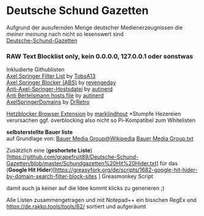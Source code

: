 # Deutsche Schund Gazetten
Aufgrund der ausufernden Menge deutscher Medienerzeugnissen die *meiner meinung* nach nicht so lesenswert sind  
[Deutsche-Schund-Gazetten](https://github.com/grapefruit89/Deutsche-Schund-Gazetten/blob/master/Deutsche-Schund-Gazetten.txt)

### RAW Text Blocklist only, kein 0.0.0.0,  127.0.0.1 oder sonstwas 

Inkludierte Githublisten  
[Axel Springer Filter List](https://github.com/TobsA13/ASB) by [TobsA13](https://github.com/TobsA13)  
[Axel Springer Blocker (ABS)](https://github.com/revengeday/axelspringerblocker) by [revengeday](https://github.com/revengeday)  
[Anti-Axel-Springer-Hostsdatei](https://github.com/autinerd/anti-axelspringer-hosts) by [autinerd](https://github.com/autinerd)   
[Anti Bertelsmann hosts file](https://github.com/autinerd/anti-bertelsmann-hosts) by [autinerd](https://github.com/autinerd)  
[AxelSpringerDomains](https://github.com/DrRetro/AxelSpringerDomains) by [DrRetro](https://github.com/DrRetro)   
 
[Hetzblocker Browser Extension](https://github.com/marklindhout/hetzblocker) by [marklindhout](https://github.com/marklindhout)        *Stumpfe Hezereien verursachen ggf. overblocking also nicht so Pi-Kompatibel zum Whitelisten  

**selbsterstellte Bauer liste**  
auf Grundlage von: [Bauer Media Group@Wikipedia](https://de.wikipedia.org/wiki/Bauer_Media_Group#Publikationen  )
[Bauer Media Group.txt](https://github.com/grapefruit89/Deutsche-Schund-Gazetten/blob/master/Bauer%20Media%20Group.txt  )

Zusätzlich eine (**geshortete Liste**)[https://github.com/grapefruit89/Deutsche-Schund-Gazetten/blob/master/Schundgazetten%20Hit%20Hider.txt] für das (**Google Hit Hider**)[https://greasyfork.org/de/scripts/1682-google-hit-hider-by-domain-search-filter-block-sites ] Greasmonkey Script  
 
 
damit auch ja keiner auf die Idee kommt klicks zu generieren ;)    
  
Alle Listen zusammengetragen und mit Notepad++ ein bisschen RegEx und https://de.rakko.tools/tools/62/ sortiert und aufgeräumt  
